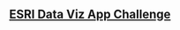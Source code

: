 ## [ESRI Data Viz App Challenge](https://www.hackerleague.org/hackathons/esri-data-viz-app-challenge)
